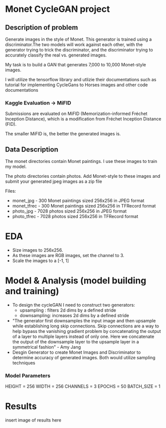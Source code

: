 # Monet CycleGAN project


## Description of problem
Generate images in the style of Monet. This generator is trained using a discriminator.The two models will work against each other, with the generator trying to trick the discriminator, and the discriminator trying to accurately classify the real vs. generated images.

My task is to build a GAN that generates 7,000 to 10,000 Monet-style images.

I will utilize the tensorflow library and utlizie their documentations such as tutorial for implementing CycleGans to Horses images and other code documentations


### Kaggle Evaluation -> MiFID
Submissions are evaluated on MiFID (Memorization-informed Fréchet Inception Distance), which is a modification from Fréchet Inception Distance (FID).

The smaller MiFID is, the better the generated images is.



## Data Description
The monet directories contain Monet paintings. I use these images to train my model.

The photo directories contain photos. Add Monet-style to these images and submit your generated jpeg images as a zip file

Files:
- monet_jpg - 300 Monet paintings sized 256x256 in JPEG format
- monet_tfrec - 300 Monet paintings sized 256x256 in TFRecord format
- photo_jpg - 7028 photos sized 256x256 in JPEG format
- photo_tfrec - 7028 photos sized 256x256 in TFRecord format



# EDA
- Size images to 256x256. 
- As these images are RGB images, set the channel to 3. 
- Scale the images to a [-1, 1]


# Model & Analysis (model building and training) 
- To design the cycleGAN I need to construct two generators:
    - upsampling : filters 2d dims by a defined stride
    - downsampling: increases 2d dims by a defined stride
- "The generator first downsamples the input image and then upsample while establishing long skip connections. Skip connections are a way to help bypass the vanishing gradient problem by concatenating the output of a layer to multiple layers instead of only one. Here we concatenate the output of the downsample layer to the upsample layer in a symmetrical fashion" - Amy Jang
- Desgin Generator to create Monet Images and Discriminator to determine accuracy of generated images. Both would utilize sampling techniques
  
### Model Parameters
HEIGHT = 256
WIDTH = 256
CHANNELS = 3
EPOCHS = 50
BATCH_SIZE = 1

# Results

insert image of results here

